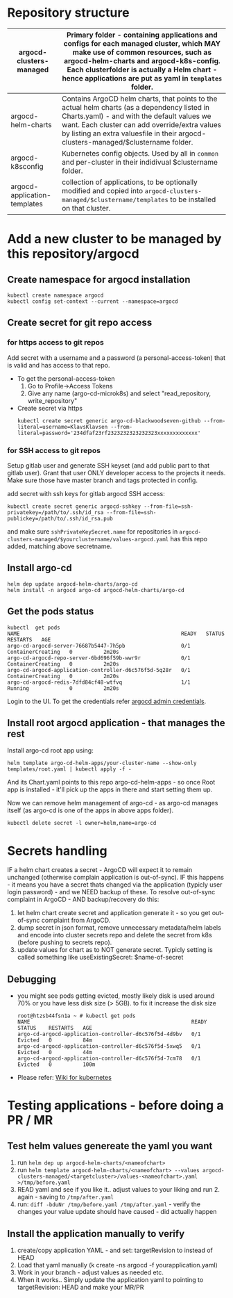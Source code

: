 # Repository structure

|argocd-clusters-managed | Primary folder - containing applications and configs for each managed cluster, which MAY make use of common resources, such as argocd-helm-charts and argocd-k8s-config. Each clusterfolder is actually a Helm chart - hence applications are put as yaml in ```templates``` folder. |
| --- | --- |
|argocd-helm-charts | Contains ArgoCD helm charts, that points to the actual helm charts (as a dependency listed in Charts.yaml) - and with the default values we want. Each cluster can add override/extra values by listing an extra valuesfile in their argocd-clusters-managed/$clustername folder. |
|argocd-k8sconfig | Kubernetes config objects. Used by all in ```common``` and per-cluster in their indidivual $clustername folder. |
|argocd-application-templates | collection of applications, to be optionally modified and copied into ```argocd-clusters-managed/$clustername/templates``` to be installed on that cluster. |

# Add a new cluster to be managed by this repository/argocd

## Create namespace for argocd installation
```
kubectl create namespace argocd
kubectl config set-context --current --namespace=argocd
```

## Create secret for git repo access

### for https access to git repos

Add secret with a username and a password (a personal-access-token) that is valid and has access to that repo.

* To get the personal-access-token
  1. Go to Profile->Access Tokens
  2. Give any name (argo-cd-microk8s) and select "read_repository, write_repository"
* Create secret via https
  ```
  kubectl create secret generic argo-cd-blackwoodseven-github --from-literal=username=KlavsKlavsen --from-literal=password='234dfaf23rf2323232323232323xxxxxxxxxxxxx'
  ```

### for SSH access to git repos

Setup gitlab user and generate SSH keyset (and add public part to that gitlab user).
Grant that user ONLY developer access to the projects it needs. Make sure those have master branch and tags protected in config.

add secret with ssh keys for gitlab argocd SSH access:
```
kubectl create secret generic argocd-sshkey --from-file=ssh-privatekey=/path/to/.ssh/id_rsa --from-file=ssh-publickey=/path/to/.ssh/id_rsa.pub
```

and make sure `sshPrivateKeySecret.name` for repositories in
`argocd-clusters-managed/$yourclustername/values-argocd.yaml` has this repo added, matching above secretname.


## Install argo-cd
```
helm dep update argocd-helm-charts/argo-cd
helm install -n argocd argo-cd argocd-helm-charts/argo-cd
```
## Get the pods status

```
kubectl  get pods
NAME                                                    READY   STATUS              RESTARTS   AGE
argo-cd-argocd-server-76687b5447-7h5pb                  0/1     ContainerCreating   0          2m20s
argo-cd-argocd-repo-server-6bd696f59b-wwr9r             0/1     ContainerCreating   0          2m20s
argo-cd-argocd-application-controller-d6c576f5d-5q28r   0/1     ContainerCreating   0          2m20s
argo-cd-argocd-redis-7dfd84cf48-wtfvq                   1/1     Running             0          2m20s
```

Login to the UI. To get the credentials refer
[argocd admin credentials](https://argoproj.github.io/argo-cd/getting_started/#4-login-using-the-cli).

## Install root argocd application - that manages the rest
Install argo-cd root app using:
```
helm template argo-cd-helm-apps/your-cluster-name --show-only templates/root.yaml | kubectl apply -f -
```

And its Chart.yaml points to this repo argo-cd-helm-apps - so once Root app is installed - it'll pick up the apps in there and start setting them up.

Now we can remove helm management of argo-cd - as argo-cd manages itself (as argo-cd is one of the apps in above apps folder).

```
kubectl delete secret -l owner=helm,name=argo-cd
```

# Secrets handling

IF a helm chart creates a secret - ArgoCD will expect it to remain unchanged (otherwise complain application is out-of-sync). 
IF this happens - it means you have a secret thats changed via the application (typicly user login password) - and we NEED backup of these.
To resolve out-of-sync complaint in ArgoCD - AND backup/recovery do this:
1. let helm chart create secret and application generate it - so you get out-of-sync complaint from ArgoCD.
2. dump secret in json format, remove unnecessary metadata/helm labels and encode into cluster secrets repo and delete the secret from k8s (before pushing to secrets repo).
3. update values for chart as to NOT generate secret. Typicly setting is called something like useExistingSecret: $name-of-secret
## Debugging
* you might see pods getting evicted, mostly likely disk is used around 70% or you have less disk size (> 5GB).
  to fix it increase the disk size
  ```
  root@htzsb44fsn1a ~ # kubectl get pods
  NAME                                                    READY   STATUS    RESTARTS   AGE
  argo-cd-argocd-application-controller-d6c576f5d-4d9bv   0/1     Evicted   0          84m
  argo-cd-argocd-application-controller-d6c576f5d-5xwq5   0/1     Evicted   0          44m
  argo-cd-argocd-application-controller-d6c576f5d-7cm78   0/1     Evicted   0          100m
  ```
* Please refer: [Wiki for kubernetes](https://gitlab.enableit.dk/obmondo/wiki/-/tree/master/internal/kubernetes)

# Testing applications - before doing a PR / MR

## Test helm values genereate the yaml you want
1. run ```helm dep up argocd-helm-charts/<nameofchart>```
2. run ```helm template argocd-helm-charts/<nameofchart> --values argocd-clusters-managed/<targetcluster>/values-<nameofchart>.yaml >/tmp/before.yaml```
3. READ yaml and see if you like it.. adjust values to your liking and run 2. again - saving to ```/tmp/after.yaml```
4. run: ```diff -bduNr /tmp/before.yaml /tmp/after.yaml``` - verify the changes your value update should have caused - did actually happen

## Install the application manually to verify
1. create/copy application YAML - and set: targetRevision to <yourbranchname> instead of HEAD
2. Load that yaml manually (k create -ns argocd -f yourapplication.yaml)
3. Work in your branch - adjust values as needed etc.
4. When it works.. Simply update the application yaml to pointing to targetRevision: HEAD and make your MR/PR